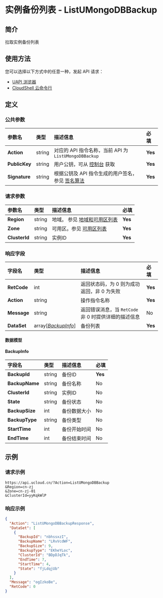 # 实例备份列表 - ListUMongoDBBackup

## 简介

拉取实例备份列表






## 使用方法

您可以选择以下方式中的任意一种，发起 API 请求：
- [UAPI 浏览器](https://console.ucloud.cn/uapi/detail?id=ListUMongoDBBackup)
- [CloudShell 云命令行](https://shell.ucloud.cn/)


## 定义

### 公共参数

| 参数名 | 类型 | 描述信息 | 必填 |
|:---|:---|:---|:---|
| **Action**     | string  | 对应的 API 指令名称，当前 API 为 `ListUMongoDBBackup`                        | **Yes** |
| **PublicKey**  | string  | 用户公钥，可从 [控制台](https://console.ucloud.cn/uapi/apikey) 获取                                             | **Yes** |
| **Signature**  | string  | 根据公钥及 API 指令生成的用户签名，参见 [签名算法](api/summary/signature.md)  | **Yes** |

### 请求参数

| 参数名 | 类型 | 描述信息 | 必填 |
|:---|:---|:---|:---|
| **Region** | string | 地域。 参见 [地域和可用区列表](https://docs.ucloud.cn/api/summary/regionlist) |**Yes**|
| **Zone** | string | 可用区。参见 [可用区列表](https://docs.ucloud.cn/api/summary/regionlist) |**Yes**|
| **ClusterId** | string | 实例ID |**Yes**|

### 响应字段

| 字段名 | 类型 | 描述信息 | 必填 |
|:---|:---|:---|:---|
| **RetCode** | int | 返回状态码，为 0 则为成功返回，非 0 为失败 |**Yes**|
| **Action** | string | 操作指令名称 |**Yes**|
| **Message** | string | 返回错误消息，当 `RetCode` 非 0 时提供详细的描述信息 |No|
| **DataSet** | array[[*BackupInfo*](#BackupInfo)] | 备份列表 |**Yes**|

#### 数据模型


#### BackupInfo

| 字段名 | 类型 | 描述信息 | 必填 |
|:---|:---|:---|:---|
| **BackupId** | string | 备份ID |**Yes**|
| **BackupName** | string | 备份名称 |No|
| **ClusterId** | string | 实例ID |No|
| **State** | string | 备份状态 |No|
| **BackupSize** | int | 备份数据大小 |No|
| **BackupType** | string | 备份类型 |No|
| **StartTime** | int | 备份开始时间 |No|
| **EndTime** | int | 备份结束时间 |No|

## 示例

### 请求示例
    
```
https://api.ucloud.cn/?Action=ListUMongoDBBackup
&Region=cn-zj
&Zone=cn-zj-01
&ClusterId=yyKqkWlP
```

### 响应示例
    
```json
{
  "Action": "ListUMongoDBBackupResponse",
  "DataSet": [
    {
      "BackupId": "nbhssxzI",
      "BackupName": "LRvVcdWF",
      "BackupSize": 9,
      "BackupType": "EKheYLoc",
      "ClusterId": "BDpDJqTk",
      "EndTime": 7,
      "StartTime": 4,
      "State": "fjLdqjUb"
    }
  ],
  "Message": "ogIzkoBe",
  "RetCode": 0
}
```





